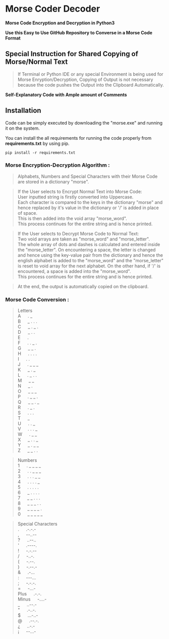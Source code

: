 # Morse Coder Decoder

**Morse Code Encryption and Decryption in Python3**

**Use this Easy to Use GitHub Repository to Converse in a Morse Code Format**

## Special Instruction for Shared Copying of Morse/Normal Text
> If Terminal or Python IDE or any special Environment is being used for Morse Enryption/Decryption, Copying of Output is not necessary because the code pushes the Output into the Clipboard Automatically.

**Self-Explanatory Code with Ample amount of Comments**

## Installation
Code can be simply executed by downloading the "morse.exe" and running it on the system.

You can install the all requirements for running the code properly from **requirements.txt** by using pip.

    pip install -r requirements.txt


### Morse Encryption-Decryption Algorithm : 

> Alphabets, Numbers and Special Characters with their Morse Code are stored in a dictionary "morse".

> If the User selects to Encrypt Normal Text into Morse Code:  
    User inputted string is firstly converted into Uppercase.   
    Each character is compared to the keys in the dictionary "morse" and hence replaced by it's value in the dictionary or '/' is added in place of space.   
    This is then added into the void array "morse_word".   
    This process continues for the entire string and is hence printed.

> If the User selects to Decrypt Morse Code to Normal Text:  
    Two void arrays are taken as "morse_word" and "morse_letter".   
    The whole array of dots and dashes is calculated and entered inside the "morse_letter". On encountering a space, the letter is changed and hence using the key-value pair from the dictionary and hence the english alphabet is added to the "morse_word" and the "morse_letter" is reset to void array for the next alphabet. On the other hand, if '/' is encountered, a space is added into the "morse_word".   
    This process continues for the entire string and is hence printed.

> At the end, the output is automatically copied on the clipboard.


### Morse Code Conversion :


> Letters   
A &emsp; . _  
B &emsp; _ . . .   
C &emsp; _ . _ .    
D &emsp; _ . .    
E &emsp; .     
F &emsp; . . _ .    
G &emsp; _ _ .    
H &emsp; . . . .    
I &emsp; . .    
J &emsp; . _ _ _     
K &emsp; _ . _    
L &emsp; . _ . .    
M &emsp; _ _    
N &emsp; _ .   
O &emsp; _ _ _   
P &emsp; . _ _ .    
Q &emsp; _ _ . _   
R &emsp; . _ .    
S &emsp; . . .     
T &emsp; _     
U &emsp; . . _    
V &emsp; . . . _     
W &emsp; . _ _     
X &emsp; _ . . _	    
Y &emsp; _ . _ _    
Z &emsp; _ _ . .    

 	 	 	 			 
> Numbers    
1 &emsp; . _ _ _ _   
2 &emsp; . . _ _ _   
3 &emsp; . . . _ _   
4 &emsp; . . . . _   
5 &emsp; . . . . .    
6 &emsp; _ . . . .    
7 &emsp; _ _ . . .    
8 &emsp; _ _ _ . .     
9 &emsp; _ _ _ _ .      
0 &emsp; _ _ _ _ _     

> Special Characters    
. &emsp; .-.-.-   
, &emsp; --..--     
? &emsp; ..--..    
' &emsp; .----.    
! &emsp; -.-.--     
/ &emsp; -..-.     
( &emsp; -.--.     
) &emsp; -.--.-    
& &emsp; .-...     
: &emsp; ---...    
; &emsp; -.-.-.  
= &emsp; -...-  
Plus &emsp; .-.-.  
Minus &emsp; -....-  
_ &emsp; ..--.-  
" &emsp; .-..-.  
$ &emsp; ...-..-  
@ &emsp; .--.-.  
¿ &emsp; ..-.-      	
¡ &emsp; --...-    
